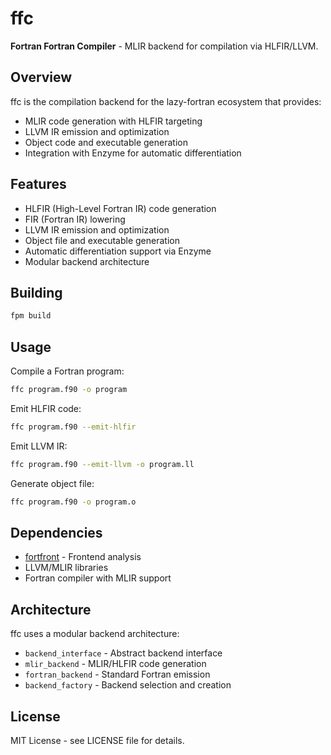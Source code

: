 # ffc

**Fortran Fortran Compiler** - MLIR backend for compilation via HLFIR/LLVM.

## Overview

ffc is the compilation backend for the lazy-fortran ecosystem that provides:
- MLIR code generation with HLFIR targeting
- LLVM IR emission and optimization
- Object code and executable generation
- Integration with Enzyme for automatic differentiation

## Features

- HLFIR (High-Level Fortran IR) code generation
- FIR (Fortran IR) lowering
- LLVM IR emission and optimization
- Object file and executable generation
- Automatic differentiation support via Enzyme
- Modular backend architecture

## Building

```bash
fpm build
```

## Usage

Compile a Fortran program:
```bash
ffc program.f90 -o program
```

Emit HLFIR code:
```bash
ffc program.f90 --emit-hlfir
```

Emit LLVM IR:
```bash  
ffc program.f90 --emit-llvm -o program.ll
```

Generate object file:
```bash
ffc program.f90 -o program.o
```

## Dependencies

- [fortfront](https://github.com/lazy-fortran/fortfront) - Frontend analysis
- LLVM/MLIR libraries
- Fortran compiler with MLIR support

## Architecture

ffc uses a modular backend architecture:
- `backend_interface` - Abstract backend interface
- `mlir_backend` - MLIR/HLFIR code generation
- `fortran_backend` - Standard Fortran emission
- `backend_factory` - Backend selection and creation

## License

MIT License - see LICENSE file for details.
